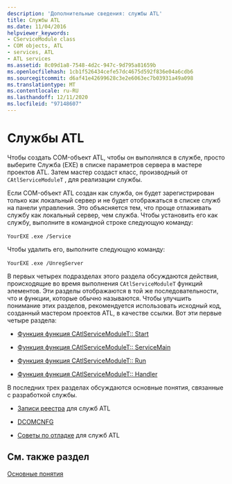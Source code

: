 ```yaml
---
description: 'Дополнительные сведения: службы ATL'
title: Службы ATL
ms.date: 11/04/2016
helpviewer_keywords:
- CServiceModule class
- COM objects, ATL
- services, ATL
- ATL services
ms.assetid: 8c09d1a8-7548-4d2c-947c-9d795a81659b
ms.openlocfilehash: 1cb1f526434cefe57dc4675d592f836e04a6cdb6
ms.sourcegitcommit: d6af41e42699628c3e2e6063ec7b03931a49a098
ms.translationtype: MT
ms.contentlocale: ru-RU
ms.lasthandoff: 12/11/2020
ms.locfileid: "97148607"
---
```

# <a name="atl-services"></a>Службы ATL

Чтобы создать COM-объект ATL, чтобы он выполнялся в службе, просто выберите Служба (EXE) в списке параметров сервера в мастере проектов ATL. Затем мастер создаст класс, производный от `CAtlServiceModuleT` , для реализации службы.

Если COM-объект ATL создан как служба, он будет зарегистрирован только как локальный сервер и не будет отображаться в списке служб на панели управления. Это объясняется тем, что проще отлаживать службу как локальный сервер, чем служба. Чтобы установить его как службу, выполните в командной строке следующую команду:

`YourEXE` `.exe /Service`

Чтобы удалить его, выполните следующую команду:

`YourEXE` `.exe /UnregServer`

В первых четырех подразделах этого раздела обсуждаются действия, происходящие во время выполнения `CAtlServiceModuleT` функций элементов. Эти разделы отображаются в той же последовательности, что и функции, которые обычно называются. Чтобы улучшить понимание этих разделов, рекомендуется использовать исходный код, созданный мастером проектов ATL, в качестве ссылки. Вот эти первые четыре раздела:

- [Функция функция CAtlServiceModuleT:: Start](../atl/reference/catlservicemodulet-class.md#start)

- [Функция функция CAtlServiceModuleT:: ServiceMain](../atl/reference/catlservicemodulet-class.md#servicemain)

- [Функция функция CAtlServiceModuleT:: Run](../atl/reference/catlservicemodulet-class.md#run)

- [Функция функция CAtlServiceModuleT:: Handler](../atl/reference/catlservicemodulet-class.md#handler)

В последних трех разделах обсуждаются основные понятия, связанные с разработкой службы.

- [Записи реестра](../atl/registry-entries.md) для служб ATL

- [DCOMCNFG](../atl/dcomcnfg.md)

- [Советы по отладке](../atl/debugging-tips.md) для служб ATL

## <a name="see-also"></a>См. также раздел

[Основные понятия](../atl/active-template-library-atl-concepts.md)
